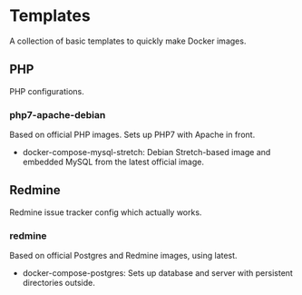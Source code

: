 # Templates
A collection of basic templates to quickly make Docker images.

## PHP
PHP configurations.

### php7-apache-debian
Based on official PHP images. Sets up PHP7 with Apache in front.

* docker-compose-mysql-stretch: Debian Stretch-based image and embedded MySQL from the latest official image.

## Redmine
Redmine issue tracker config which actually works.

### redmine
Based on official Postgres and Redmine images, using latest.

* docker-compose-postgres: Sets up database and server with persistent directories outside.
